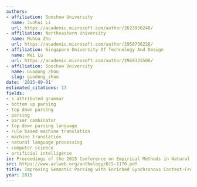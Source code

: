 ```yaml
---
authors:
- affiliation: Soochow University
  name: Junhui Li
  url: https://academic.microsoft.com/author/2623956248/
- affiliation: Northeastern University
  name: Muhua Zhu
  url: https://academic.microsoft.com/author/2958736228/
- affiliation: Singapore University Of Technology And Design
  name: Wei Lu
  url: https://academic.microsoft.com/author/2969325500/
- affiliation: Soochow University
  name: Guodong Zhou
  slug: guodong_zhou
date: '2015-09-01'
estimated_citations: 13
fields:
- s attributed grammar
- bottom up parsing
- top down parsing
- parsing
- parser combinator
- top down parsing language
- rule based machine translation
- machine translation
- natural language processing
- computer science
- artificial intelligence
in: Proceedings of the 2015 Conference on Empirical Methods in Natural Language Processing
src: https://www.aclweb.org/anthology/D15-1170.pdf
title: Improving Semantic Parsing with Enriched Synchronous Context-Free Grammar
year: 2015
---
```

